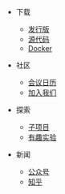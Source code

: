 <!-- _navbar.md -->

- 下载
  - [发行版](/en/)
  - [源代码](/zh-cn/)
  - [Docker](downloads/docker/docker-download.md)

- 社区
  - [会议日历](/zh-cn/)
  - [加入我们](/en/)

- 探索
  - [子项目](/en/)
  - [有趣实验](/zh-cn/)

- 新闻
  - [公众号](/zh-cn/)
  - [知乎](/en/)